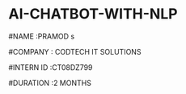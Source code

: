 # AI-CHATBOT-WITH-NLP

#NAME :PRAMOD s

#COMPANY : CODTECH IT SOLUTIONS

#INTERN ID :CT08DZ799

#DURATION :2 MONTHS 

